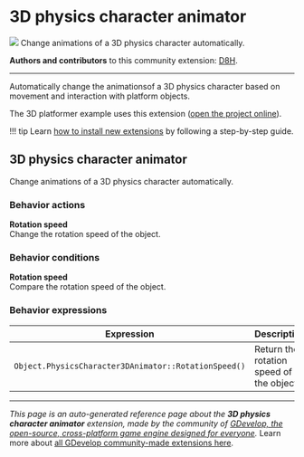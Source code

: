 # 3D physics character animator

<img src="https://resources.gdevelop-app.com/assets/Icons/Glyphster Pack/Master/SVG/Sports and Fitness/Sports and Fitness_training_running_run.svg" class="extension-icon"></img>
Change animations of a 3D physics character automatically.

**Authors and contributors** to this community extension: [D8H](https://gd.games/D8H).

---

Automatically change the animationsof a 3D physics character based on movement and interaction with platform objects.

The 3D platformer example uses this extension ([open the project online](https://editor.gdevelop.io/?project=example://3d-platformer)).

!!! tip
    Learn [how to install new extensions](/gdevelop5/extensions/search) by following a step-by-step guide.



## 3D physics character animator 

Change animations of a 3D physics character automatically. 

### Behavior actions

**Rotation speed**  
Change the rotation speed of the object.

### Behavior conditions

**Rotation speed**  
Compare the rotation speed of the object.

### Behavior expressions

| Expression | Description |  |
|-----|-----|-----|
| `Object.PhysicsCharacter3DAnimator::RotationSpeed()` | Return the rotation speed of the object. ||

---

*This page is an auto-generated reference page about the **3D physics character animator** extension, made by the community of [GDevelop, the open-source, cross-platform game engine designed for everyone](https://gdevelop.io/).* Learn more about [all GDevelop community-made extensions here](/gdevelop5/extensions).